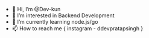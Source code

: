 - 👋 Hi, I’m @Dev-kun
- 👀 I’m interested in Backend Development
- 🌱 I’m currently learning node.js/go
- 📫 How to reach me { instagram - ddevpratapsingh }

<!---
Dev-kun/Dev-kun is a ✨ special ✨ repository because its `README.md` (this file) appears on your GitHub profile.
You can click the Preview link to take a look at your changes.
--->

